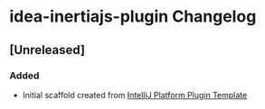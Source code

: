 <!-- Keep a Changelog guide -> https://keepachangelog.com -->

# idea-inertiajs-plugin Changelog

## [Unreleased]
### Added
- Initial scaffold created from [IntelliJ Platform Plugin Template](https://github.com/JetBrains/intellij-platform-plugin-template)
